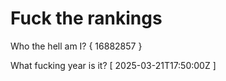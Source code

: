 # Fuck the rankings

Who the hell am I?
{ 16882857 }

What fucking year is it?
[ 2025-03-21T17:50:00Z ]
